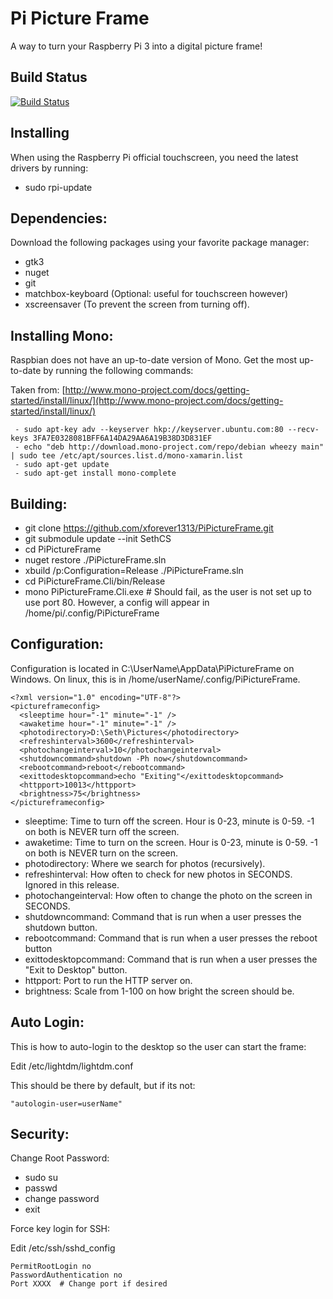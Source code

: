Pi Picture Frame ==========A way to turn your Raspberry Pi 3 into a digital picture frame!Build Status--------------[![Build Status](https://travis-ci.org/xforever1313/PiPictureFrame.svg?branch=master)](https://travis-ci.org/xforever1313/PiPictureFrame)Installing--------------When using the Raspberry Pi official touchscreen, you need the latest drivers by running: * sudo rpi-updateDependencies:----------Download the following packages using your favorite package manager: * gtk3 * nuget * git * matchbox-keyboard (Optional: useful for touchscreen however) * xscreensaver (To prevent the screen from turning off).Installing Mono:-----Raspbian does not have an up-to-date version of Mono.  Get the most up-to-date by running the following commands:Taken from: [http://www.mono-project.com/docs/getting-started/install/linux/](http://www.mono-project.com/docs/getting-started/install/linux/)``` - sudo apt-key adv --keyserver hkp://keyserver.ubuntu.com:80 --recv-keys 3FA7E0328081BFF6A14DA29AA6A19B38D3D831EF
 - echo "deb http://download.mono-project.com/repo/debian wheezy main" | sudo tee /etc/apt/sources.list.d/mono-xamarin.list
 - sudo apt-get update
 - sudo apt-get install mono-complete```Building:----------
 * git clone https://github.com/xforever1313/PiPictureFrame.git
 * git submodule update --init SethCS
 * cd PiPictureFrame
 * nuget restore ./PiPictureFrame.sln
 * xbuild /p:Configuration=Release ./PiPictureFrame.sln
 * cd PiPictureFrame.Cli/bin/Release
 * mono PiPictureFrame.Cli.exe # Should fail, as the user is not set up to use port 80.  However, a config will appear in /home/pi/.config/PiPictureFrame

Configuration:----------Configuration is located in C:\UserName\AppData\PiPictureFrame on Windows.  On linux, this is in /home/userName/.config/PiPictureFrame.```<?xml version="1.0" encoding="UTF-8"?>
<pictureframeconfig>
  <sleeptime hour="-1" minute="-1" />
  <awaketime hour="-1" minute="-1" />
  <photodirectory>D:\Seth\Pictures</photodirectory>
  <refreshinterval>3600</refreshinterval>
  <photochangeinterval>10</photochangeinterval>
  <shutdowncommand>shutdown -Ph now</shutdowncommand>
  <rebootcommand>reboot</rebootcommand>
  <exittodesktopcommand>echo "Exiting"</exittodesktopcommand>
  <httpport>10013</httpport>
  <brightness>75</brightness>
</pictureframeconfig>
```

 * sleeptime: Time to turn off the screen.  Hour is 0-23, minute is 0-59.  -1 on both is NEVER turn off the screen.
 * awaketime: Time to turn on the screen.  Hour is 0-23, minute is 0-59.  -1 on both is NEVER turn on the screen.
 * photodirectory: Where we search for photos (recursively).
 * refreshinterval: How often to check for new photos in SECONDS.  Ignored in this release.
 * photochangeinterval: How often to change the photo on the screen in SECONDS.
 * shutdowncommand: Command that is run when a user presses the shutdown button.
 * rebootcommand: Command that is run when a user presses the reboot button
 * exittodesktopcommand: Command that is run when a user presses the "Exit to Desktop" button.
 * httpport: Port to run the HTTP server on.
 * brightness: Scale from 1-100 on how bright the screen should be.

Auto Login:-----This is how to auto-login to the desktop so the user can start the frame:Edit /etc/lightdm/lightdm.confThis should be there by default, but if its not:```"autologin-user=userName"```Security:-----Change Root Password: * sudo su * passwd * change password * exitForce key login for SSH:Edit /etc/ssh/sshd_config```PermitRootLogin no
PasswordAuthentication no
Port XXXX  # Change port if desired
```